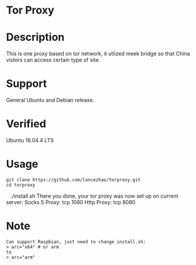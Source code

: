 Tor Proxy  
====

# Description
This is one proxy based on tor network, it utlized meek bridge so that China vistors can access certain type of site.

# Support
General Ubuntu and Debian release.

# Verified
Ubuntu 16.04.4 LTS

# Usage
    git clone https://github.com/lancezhao/torproxy.git
    cd torproxy
    ./install.sh
There you done, your tor proxy was now set up on current server:
        Socks 5 Proxy: tcp 1080
        Http Proxy: tcp 8080

# Note
    Can support Raspbian, just need to change install.sh:
    > arc="x64" # or arm
    to
    > arc="arm"
